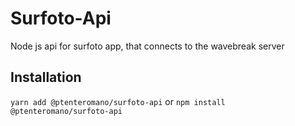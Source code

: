 # Surfoto-Api
Node js api for surfoto app, that connects to the wavebreak server

## Installation

`yarn add @ptenteromano/surfoto-api`
or
`npm install @ptenteromano/surfoto-api`

